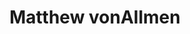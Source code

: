 ---
name: Matthew vonAllmen
title: Matthew vonAllmen
description: Environment
working_group: Environment
link: https://profiles.stanford.edu/329553
image: "/assets/organization/working_group_organizers/matthew_vonallmen.png"
---